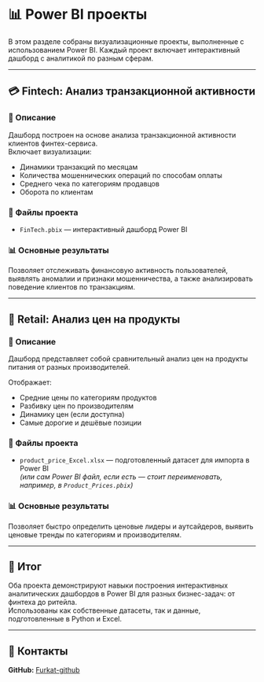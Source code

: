 # 📊 Power BI проекты

В этом разделе собраны визуализационные проекты, выполненные с использованием Power BI. Каждый проект включает интерактивный дашборд с аналитикой по разным сферам.

---

## 💳 Fintech: Анализ транзакционной активности

### 📌 Описание
Дашборд построен на основе анализа транзакционной активности клиентов финтех-сервиса.  
Включает визуализации:
- Динамики транзакций по месяцам
- Количества мошеннических операций по способам оплаты
- Среднего чека по категориям продавцов
- Оборота по клиентам

### 📁 Файлы проекта
- `FinTech.pbix` — интерактивный дашборд Power BI  

### 📊 Основные результаты
Позволяет отслеживать финансовую активность пользователей, выявлять аномалии и признаки мошенничества, а также анализировать поведение клиентов по транзакциям.

---

## 🛒 Retail: Анализ цен на продукты

### 📌 Описание
Дашборд представляет собой сравнительный анализ цен на продукты питания от разных производителей.

Отображает:
- Средние цены по категориям продуктов
- Разбивку цен по производителям
- Динамику цен (если доступна)
- Самые дорогие и дешёвые позиции

### 📁 Файлы проекта
- `product_price_Excel.xlsx` — подготовленный датасет для импорта в Power BI  
*(или сам Power BI файл, если есть — стоит переименовать, например, в `Product_Prices.pbix`)*

### 📊 Основные результаты
Позволяет быстро определить ценовые лидеры и аутсайдеров, выявить ценовые тренды по категориям и производителям.

---

## 📌 Итог

Оба проекта демонстрируют навыки построения интерактивных аналитических дашбордов в Power BI для разных бизнес-задач: от финтеха до ритейла.  
Использованы как собственные датасеты, так и данные, подготовленные в Python и Excel.

---

## 📎 Контакты

**GitHub:** [Furkat-github](https://github.com/Furkat-github)
